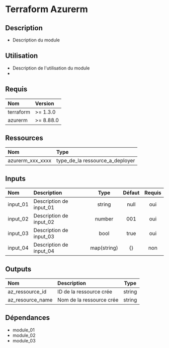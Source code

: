 # Terraform Azurerm <nom-de-la-ressource-azure>



## Description

* Description du module

## Utilisation

* Description de l'utilisation du module
* 

## Requis

| Nom       | Version   |
| :-------- | :-------- |
| terraform | >= 1.3.0  |
| azurerm   | >= 8.88.0 |

## Ressources

| Nom              | Type                            |
| :--------------- | :------------------------------ |
| azurerm_xxx_xxxx | type_de_la ressource_a_deployer |

## Inputs

| Nom      | Description             |    Type     | Défaut | Requis |
| :------- | :---------------------- | :---------: | :----: | :----: |
| input_01 | Description de input_01 |   string    |  null  |  oui   |
| input_02 | Description de input_02 |   number    |  001   |  oui   |
| input_03 | Description de input_03 |    bool     |  true  |  oui   |
| input_04 | Description de input_04 | map(string) |   {}   |  non   |

## Outputs

| Nom              | Description              |  Type  |
| :--------------- | :----------------------- | :----: |
| az_ressource_id  | ID de la ressource crée  | string |
| az_resource_name | Nom de la ressource crée | string |

## Dépendances

* module_01
* module_02
* module_03

